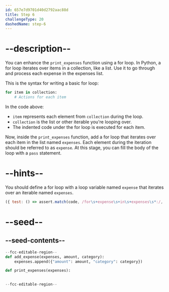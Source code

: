 ```yaml
---
id: 657e7d9701d40d2792aac88d
title: Step 6
challengeType: 20
dashedName: step-6
---
```


# --description--

You can enhance the `print_expenses` function using a for loop. In Python, a for loop iterates over items in a collection, like a list. Use it to go through and process each expense in the expenses list.

This is the syntax for writing a basic for loop:

```py
for item in collection:
    # Actions for each item
```

In the code above:

- `item` represents each element from `collection` during the loop.
- `collection` is the list or other iterable you're looping over.
- The indented code under the for loop is executed for each item.

Now, inside the `print_expenses` function, add a for loop that iterates over each item in the list named `expenses`. Each element during the iteration should be referred to as `expense`. At this stage, you can fill the body of the loop with a `pass` statement.

# --hints--

You should define a for loop with a loop variable named `expense` that iterates over an iterable named `expenses`.

```js
({ test: () => assert.match(code, /for\s+expense\s+in\s+expenses\s*:/, ) })

```

# --seed--

## --seed-contents--

```py
--fcc-editable-region--
def add_expense(expenses, amount, category):
    expenses.append({"amount": amount, "category": category})

def print_expenses(expenses):
    

--fcc-editable-region--
```
